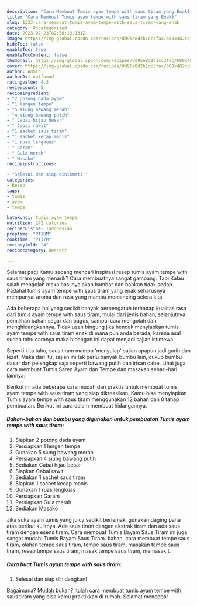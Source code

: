 ```yaml
---
description: "Cara Membuat Tumis ayam tempe with saus tiram yang Enak}"
title: "Cara Membuat Tumis ayam tempe with saus tiram yang Enak}"
slug: 1333-cara-membuat-tumis-ayam-tempe-with-saus-tiram-yang-enak
category: Uncategorized
date: 2023-02-23T02:50:13.131Z
image: https://img-global.cpcdn.com/recipes/dd95e8d2b1cc3fac/680x482cq70/tumis-ayam-tempe-with-saus-tiram-foto-resep-utama.jpg
hideToc: false
enableToc: true
enableTocContent: false
thumbnail: https://img-global.cpcdn.com/recipes/dd95e8d2b1cc3fac/680x482cq70/tumis-ayam-tempe-with-saus-tiram-foto-resep-utama.jpg
cover: https://img-global.cpcdn.com/recipes/dd95e8d2b1cc3fac/680x482cq70/tumis-ayam-tempe-with-saus-tiram-foto-resep-utama.jpg
author: Admin
authorAv: notfound
ratingvalue: 4.3
reviewcount: 5
recipeingredient:
- "2 potong dada ayam"
- "1 lengen tempe"
- "5 siung bawang merah"
- "4 siung bawang putih"
- " Cabai hijau besar"
- " Cabai rawit"
- "1 sachet saus tiram"
- "1 sachet kecap manis"
- "1 ruas lengkuas"
- " Garam"
- " Gula merah"
- " Masako"
recipeinstructions:

- "Selesai dan siap dinikmati!"
categories:
- Resep
tags:
- tumis
- ayam
- tempe

katakunci: tumis ayam tempe 
nutrition: 242 calories
recipecuisine: Indonesian
preptime: "PT18M"
cooktime: "PT37M"
recipeyield: "4"
recipecategory: Dessert

---
```



Selamat pagi Kamu sedang mencari inspirasi resep tumis ayam tempe with saus tiram yang menarik? Cara membuatnya sangat gampang. Tapi Kalau salah mengolah maka hasilnya akan hambar dan bahkan tidak sedap. Padahal tumis ayam tempe with saus tiram yang enak seharusnya mempunyai aroma dan rasa yang mampu memancing selera kita.


Ada beberapa hal yang sedikit banyak berpengaruh terhadap kualitas rasa dari tumis ayam tempe with saus tiram, mulai dari jenis bahan, selanjutnya pemilihan bahan segar dan bagus, sampai cara mengolah dan menghidangkannya. Tidak usah bingung jika hendak menyiapkan tumis ayam tempe with saus tiram enak di mana pun anda berada, karena asal sudah tahu caranya maka hidangan ini dapat menjadi sajian istimewa.

Seperti kita tahu, saus tiram mampu &#39;menyulap&#39; sajian apapun jadi gurih dan lezat. Maka dari itu, sajian ini tak perlu banyak bumbu lain, cukup bumbu dasar dan pelengkap saja seperti bawang putih dan irisan cabe. Lihat juga cara membuat Tumis Saren Ayam dan Tempe dan masakan sehari-hari lainnya.


Berikut ini ada beberapa cara mudah dan praktis untuk membuat tumis ayam tempe with saus tiram yang siap dikreasikan. Kamu bisa menyiapkan Tumis ayam tempe with saus tiram menggunakan 12 bahan dan 0 tahap pembuatan. Berikut ini cara dalam membuat hidangannya.

<!--inarticleads1-->

##### Bahan-bahan dan bumbu yang digunakan untuk pembuatan Tumis ayam tempe with saus tiram:

1. Siapkan 2 potong dada ayam
1. Persiapkan 1 lengen tempe
1. Gunakan 5 siung bawang merah
1. Persiapkan 4 siung bawang putih
1. Sediakan  Cabai hijau besar
1. Siapkan  Cabai rawit
1. Sediakan 1 sachet saus tiram
1. Siapkan 1 sachet kecap manis
1. Gunakan 1 ruas lengkuas
1. Persiapkan  Garam
1. Persiapkan  Gula merah
1. Sediakan  Masako


Jika suka ayam tumis yang juicy sedikit berlemak, gunakan daging paha atas berikut kulitnya. Ada saus tiram dengan ekstrak tiram dan ada saus tiram dengan esens tiram. Cara membuat Tumis Bayam Saus Tiram ini juga sangat mudah! Tumis Bayam Saus Tiram. bahan. cara membuat tempe saus tiram, olahan tempe saus tiram, tempe saus tiram, masakan tempe saus tiram, resep tempe saus tiram, masak tempe saus tiram, memasak t. 

<!--inarticleads2-->

##### Cara buat Tumis ayam tempe with saus tiram:


1. Selesai dan siap dihidangkan!



Bagaimana? Mudah bukan? Itulah cara membuat tumis ayam tempe with saus tiram yang bisa kamu praktikkan di rumah. Selamat mencoba!
